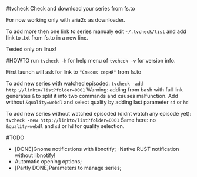 #tvcheck
Check and download your series from fs.to

For now working only with aria2c as downloader.

To add more then one link to series manualy edit `~/.tvcheck/list` and add link to .txt from fs.to in a new line.

Tested only on linux!

#HOWTO
run `tvcheck -h` for help menu of `tvcheck -v` for version info.

First launch will ask for link to `"Список серий"` from fs.to

To add new series with watched episoded: `tvcheck -add http://linkto/list?folder=0001` Warning: adding from bash with full link generates `&` to split it into two commands and causes malfunction.
Add without `&quality=webdl` and select quality by adding last parameter `sd` or `hd`

To add new series without watched episoded (didnt watch any episode yet): `tvcheck -new http://linkto/list?folder=0001` Same here: no `&quality=webdl` and `sd` or `hd` for quality selection.

#TODO
- [DONE]Gnome notificstions with libnotify; -Native RUST notification without libnotify!
- Automatic opening options;
- [Partly DONE]Parameters to manage series;
